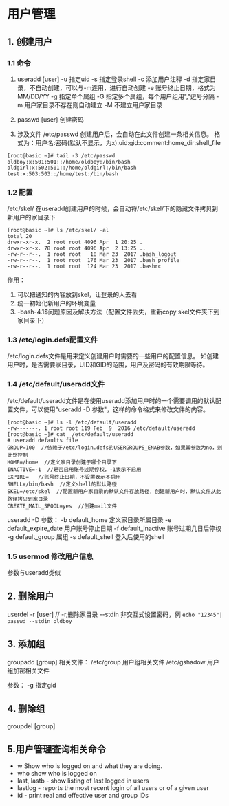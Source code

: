 # 用户管理

## 1. 创建用户
### 1.1 命令
1. useradd [user]
  -u 指定uid
  -s 指定登录shell
  -c 添加用户注释
  -d 指定家目录，不自动创建，可以与-m连用，进行自动创建
  -e 账号终止日期，格式为MM/DD/YY
  -g 指定单个属组
  -G 指定多个属组，每个用户组用","逗号分隔
  -m 用户家目录不存在则自动建立
  -M 不建立用户家目录
  
2. passwd [user] 创建密码

3. 涉及文件
/etc/passwd
创建用户后，会自动在此文件创建一条相关信息。
格式为：用户名:密码(默认不显示，为x):uid:gid:comment:home_dir:shell_file
```
[root@basic ~]# tail -3 /etc/passwd
oldboy:x:501:501::/home/oldboy:/bin/bash
oldgirl:x:502:501::/home/oldgirl:/bin/bash
test:x:503:503::/home/test:/bin/bash
```

### 1.2 配置
/etc/skel/
在useradd创建用户的时候，会自动将/etc/skel/下的隐藏文件拷贝到新用户的家目录下
```
[root@basic ~]# ls /etc/skel/ -al
total 20
drwxr-xr-x.  2 root root 4096 Apr  1 20:25 .
drwxr-xr-x. 78 root root 4096 Apr  2 13:25 ..
-rw-r--r--.  1 root root   18 Mar 23  2017 .bash_logout
-rw-r--r--.  1 root root  176 Mar 23  2017 .bash_profile
-rw-r--r--.  1 root root  124 Mar 23  2017 .bashrc
```
作用：
1. 可以把通知的内容放到skel，让登录的人去看
2. 统一初始化新用户的环境变量
3. -bash-4.1$问题原因及解决方法（配置文件丢失，重新copy skel文件夹下到家目录下）

### 1.3 /etc/login.defs配置文件
/etc/login.defs文件是用来定义创建用户时需要的一些用户的配置信息。
如创建用户时，是否需要家目录，UID和GID的范围，用户及密码的有效期限等待。

### 1.4 /etc/default/useradd文件
/etc/default/useradd文件是在使用useradd添加用户时的一个需要调用的默认配置文件，可以使用"useradd -D 参数"，这样的命令格式来修改文件的内容。
```
[root@basic ~]# ls -l /etc/default/useradd 
-rw-------. 1 root root 119 Feb  9  2016 /etc/default/useradd
[root@basic ~]# cat  /etc/default/useradd 
# useradd defaults file
GROUP=100  //依赖于/etc/login.defs的USERGROUPS_ENAB参数，如果其参数为no，则此处控制
HOME=/home  //定义家目录创建于哪个目录下
INACTIVE=-1  //是否启用账号过期停权，-1表示不启用
EXPIRE=   //账号终止日期，不设置表示不启用
SHELL=/bin/bash  //定义shell的默认路径
SKEL=/etc/skel  //配置新用户家目录的默认文件存放路径，创建新用户时，默认文件从此路径拷贝到家目录
CREATE_MAIL_SPOOL=yes  //创建mail文件
```
useradd -D 参数：
  -b default_home 定义家目录所属目录
  -e default_expire_date 用户账号停止日期
  -f default_inactive 账号过期几日后停权
  -g default_group 属组
  -s default_shell 登入后使用的shell

### 1.5 usermod 修改用户信息
参数与useradd类似

## 2. 删除用户
userdel -r [user] // -r,删除家目录
  --stdin 非交互式设置密码，例
``echo "12345"| passwd --stdin oldboy``

## 3. 添加组
groupadd [group]
相关文件：
/etc/group 用户组相关文件
/etc/gshadow 用户组加密相关文件

参数：
-g 指定gid

## 4. 删除组
groupdel [group]


## 5.用户管理查询相关命令

- w   Show who is logged on and what they are doing.
- who  show who is logged on
- last, lastb - show listing of last logged in users
- lastlog - reports the most recent login of all users or of a given user
- id - print real and effective user and group IDs